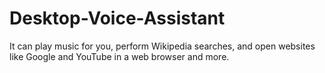 # Desktop-Voice-Assistant
It can  play music for you, perform Wikipedia searches, and open websites like Google and YouTube in a web browser and more.


